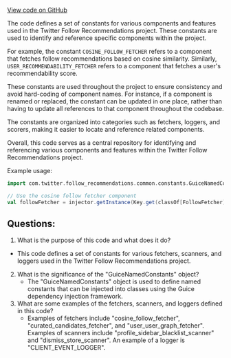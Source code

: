 [View code on GitHub](https://github.com/misbahsy/the-algorithm/follow-recommendations-service/common/src/main/scala/com/twitter/follow_recommendations/common/constants/GuiceNamedConstants.scala)

The code defines a set of constants for various components and features used in the Twitter Follow Recommendations project. These constants are used to identify and reference specific components within the project. 

For example, the constant `COSINE_FOLLOW_FETCHER` refers to a component that fetches follow recommendations based on cosine similarity. Similarly, `USER_RECOMMENDABILITY_FETCHER` refers to a component that fetches a user's recommendability score. 

These constants are used throughout the project to ensure consistency and avoid hard-coding of component names. For instance, if a component is renamed or replaced, the constant can be updated in one place, rather than having to update all references to that component throughout the codebase. 

The constants are organized into categories such as fetchers, loggers, and scorers, making it easier to locate and reference related components. 

Overall, this code serves as a central repository for identifying and referencing various components and features within the Twitter Follow Recommendations project. 

Example usage:

```scala
import com.twitter.follow_recommendations.common.constants.GuiceNamedConstants._

// Use the cosine follow fetcher component
val followFetcher = injector.getInstance(Key.get(classOf[FollowFetcher], Names.named(COSINE_FOLLOW_FETCHER)))
```
## Questions: 
 1. What is the purpose of this code and what does it do?
   - This code defines a set of constants for various fetchers, scanners, and loggers used in the Twitter Follow Recommendations project.
2. What is the significance of the "GuiceNamedConstants" object?
   - The "GuiceNamedConstants" object is used to define named constants that can be injected into classes using the Guice dependency injection framework.
3. What are some examples of the fetchers, scanners, and loggers defined in this code?
   - Examples of fetchers include "cosine_follow_fetcher", "curated_candidates_fetcher", and "user_user_graph_fetcher". Examples of scanners include "profile_sidebar_blacklist_scanner" and "dismiss_store_scanner". An example of a logger is "CLIENT_EVENT_LOGGER".